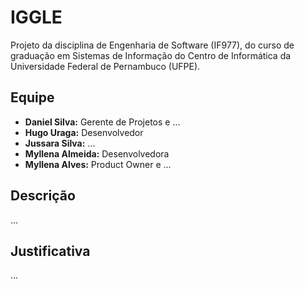 
# IGGLE

Projeto da disciplina de Engenharia de Software (IF977), do curso de graduação em Sistemas de Informação do Centro de Informática da Universidade Federal de Pernambuco (UFPE).

## Equipe
- **Daniel Silva:** Gerente de Projetos e ...
- **Hugo Uraga:** Desenvolvedor
- **Jussara Silva:** ...
- **Myllena Almeida:** Desenvolvedora
- **Myllena Alves:** Product Owner e ...

## Descrição
...

## Justificativa
...
